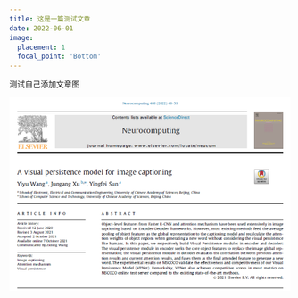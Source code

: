 ```yaml
---
title: 这是一篇测试文章
date: 2022-06-01
image:
  placement: 1
  focal_point: 'Bottom'
---
```


测试自己添加文章图

![](./test.png "第二章图")